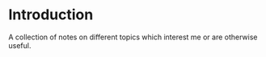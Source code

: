 # Introduction

A collection of notes on different topics which interest me or are otherwise useful.

